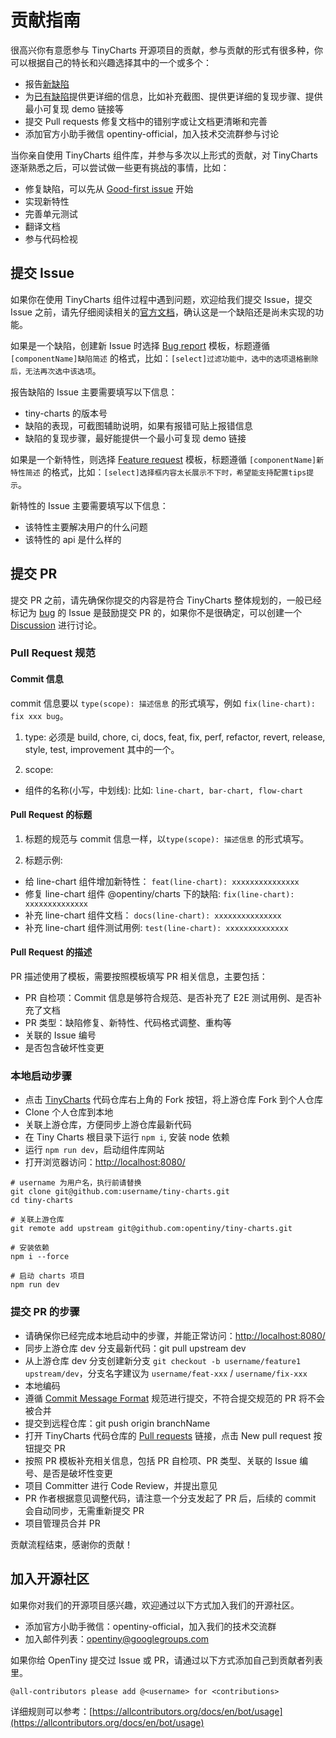 # 贡献指南

很高兴你有意愿参与 TinyCharts 开源项目的贡献，参与贡献的形式有很多种，你可以根据自己的特长和兴趣选择其中的一个或多个：

- 报告[新缺陷](https://github.com/opentiny/tiny-charts/issues/new?template=bug-report.yml)
- 为[已有缺陷](https://github.com/opentiny/tiny-charts/labels/bug)提供更详细的信息，比如补充截图、提供更详细的复现步骤、提供最小可复现 demo 链接等
- 提交 Pull requests 修复文档中的错别字或让文档更清晰和完善
- 添加官方小助手微信 opentiny-official，加入技术交流群参与讨论

当你亲自使用 TinyCharts 组件库，并参与多次以上形式的贡献，对 TinyCharts 逐渐熟悉之后，可以尝试做一些更有挑战的事情，比如：

- 修复缺陷，可以先从 [Good-first issue](https://github.com/opentiny/tiny-charts/labels/good%20first%20issue) 开始
- 实现新特性
- 完善单元测试
- 翻译文档
- 参与代码检视

## 提交 Issue

如果你在使用 TinyCharts 组件过程中遇到问题，欢迎给我们提交 Issue，提交 Issue 之前，请先仔细阅读相关的[官方文档](https://opentiny.design)，确认这是一个缺陷还是尚未实现的功能。

如果是一个缺陷，创建新 Issue 时选择 [Bug report](https://github.com/opentiny/tiny-charts/issues/new?template=bug-report.yml) 模板，标题遵循 `[componentName]缺陷简述` 的格式，比如：`[select]过滤功能中，选中的选项退格删除后，无法再次选中该选项`。

报告缺陷的 Issue 主要需要填写以下信息：

- tiny-charts 的版本号
- 缺陷的表现，可截图辅助说明，如果有报错可贴上报错信息
- 缺陷的复现步骤，最好能提供一个最小可复现 demo 链接

如果是一个新特性，则选择 [Feature request](https://github.com/opentiny/tiny-charts/issues/new?template=feature-request.yml) 模板，标题遵循 `[componentName]新特性简述` 的格式，比如：`[select]选择框内容太长展示不下时，希望能支持配置tips提示`。

新特性的 Issue 主要需要填写以下信息：

- 该特性主要解决用户的什么问题
- 该特性的 api 是什么样的

## 提交 PR

提交 PR 之前，请先确保你提交的内容是符合 TinyCharts 整体规划的，一般已经标记为 [bug](https://github.com/opentiny/tiny-charts/labels/bug) 的 Issue 是鼓励提交 PR 的，如果你不是很确定，可以创建一个 [Discussion](https://github.com/opentiny/tiny-charts/discussions) 进行讨论。

### Pull Request 规范

#### Commit 信息

commit 信息要以 `type(scope): 描述信息` 的形式填写，例如 `fix(line-chart): fix xxx bug`。

1. type: 必须是 build, chore, ci, docs, feat, fix, perf, refactor, revert, release, style, test, improvement 其中的一个。

2. scope:

- 组件的名称(小写，中划线): 比如: `line-chart, bar-chart, flow-chart`

#### Pull Request 的标题

1. 标题的规范与 commit 信息一样，以`type(scope): 描述信息` 的形式填写。

2. 标题示例:

- 给 line-chart 组件增加新特性： `feat(line-chart): xxxxxxxxxxxxxxx`
- 修复 line-chart 组件 @opentiny/charts 下的缺陷: `fix(line-chart): xxxxxxxxxxxxxx`
- 补充 line-chart 组件文档： `docs(line-chart): xxxxxxxxxxxxxxx`
- 补充 line-chart 组件测试用例: `test(line-chart): xxxxxxxxxxxxxx`

#### Pull Request 的描述

PR 描述使用了模板，需要按照模板填写 PR 相关信息，主要包括：

- PR 自检项：Commit 信息是够符合规范、是否补充了 E2E 测试用例、是否补充了文档
- PR 类型：缺陷修复、新特性、代码格式调整、重构等
- 关联的 Issue 编号
- 是否包含破坏性变更

### 本地启动步骤

- 点击 [TinyCharts](https://github.com/opentiny/tiny-charts) 代码仓库右上角的 Fork 按钮，将上游仓库 Fork 到个人仓库
- Clone 个人仓库到本地
- 关联上游仓库，方便同步上游仓库最新代码
- 在 Tiny Charts 根目录下运行 `npm i`, 安装 node 依赖
- 运行 `npm run dev`，启动组件库网站
- 打开浏览器访问：[http://localhost:8080/](http://localhost:8080/)

```shell
# username 为用户名，执行前请替换
git clone git@github.com:username/tiny-charts.git
cd tiny-charts

# 关联上游仓库
git remote add upstream git@github.com:opentiny/tiny-charts.git

# 安装依赖
npm i --force

# 启动 charts 项目
npm run dev
```

### 提交 PR 的步骤

- 请确保你已经完成本地启动中的步骤，并能正常访问：[http://localhost:8080/](http://localhost:8080/)
- 同步上游仓库 dev 分支最新代码：git pull upstream dev
- 从上游仓库 dev 分支创建新分支 `git checkout -b username/feature1 upstream/dev`，分支名字建议为 `username/feat-xxx` / `username/fix-xxx`
- 本地编码
- 遵循 [Commit Message Format](https://www.conventionalcommits.org/zh-hans/v1.0.0/) 规范进行提交，不符合提交规范的 PR 将不会被合并
- 提交到远程仓库：git push origin branchName
- 打开 TinyCharts 代码仓库的 [Pull requests](https://github.com/opentiny/tiny-charts/pulls) 链接，点击 New pull request 按钮提交 PR
- 按照 PR 模板补充相关信息，包括 PR 自检项、PR 类型、关联的 Issue 编号、是否是破坏性变更
- 项目 Committer 进行 Code Review，并提出意见
- PR 作者根据意见调整代码，请注意一个分支发起了 PR 后，后续的 commit 会自动同步，无需重新提交 PR
- 项目管理员合并 PR

贡献流程结束，感谢你的贡献！

## 加入开源社区

如果你对我们的开源项目感兴趣，欢迎通过以下方式加入我们的开源社区。

- 添加官方小助手微信：opentiny-official，加入我们的技术交流群
- 加入邮件列表：<opentiny@googlegroups.com>

如果你给 OpenTiny 提交过 Issue 或 PR，请通过以下方式添加自己到贡献者列表里。

```
@all-contributors please add @<username> for <contributions>
```

详细规则可以参考：[https://allcontributors.org/docs/en/bot/usage](https://allcontributors.org/docs/en/bot/usage)
